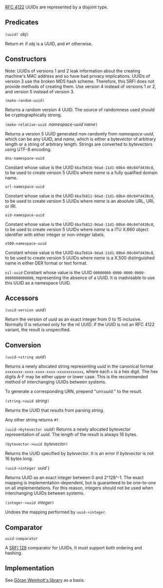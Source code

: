 [RFC 4122](https://tools.ietf.org/html/rfc4122) UUIDs are represented by a disjoint type.

## Predicates

`(uuid? `*obj*`)`

Return `#t` if *obj* is a UUID, and `#f` otherwise.

## Constructors

Note:  UUIDs of versions 1 and 2 leak information about the creating machine's MAC address
and so have bad privacy implications.  UUIDs of version 3 use the broken MD5 hash scheme.
Therefore, this SRFI does not provide methods of creating them.
Use version 4 instead of versions 1 or 2, and version 5 instead of version 3.

`(make-random-uuid)`

Returns a random version 4 UUID.
The source of randomness used should be cryptographically strong.

`(make-relative-uuid `*namespace-uuid name*`)`

Returns a version 5 UUID generated non-randomly from *namespace-uuid*,
which can be any UUID, and *name*, which is either a bytevector of
arbitrary length or a string of arbitrary length.  Strings are converted
to bytevectors using UTF-8 encoding.

`dns-namespace-uuid`

Constant whose value is the UUID `6ba7b810-9dad-11d1-80b4-00c04fd430c8`,
to be used to create version 5 UUIDs where *name* is a
fully qualified domain name.

`url-namespace-uuid`

Constant whose value is the UUID `6ba7b811-9dad-11d1-80b4-00c04fd430c8`,
to be used to create version 5 UUIDs where *name* is an
absolute URL, URI, or IRI.

`oid-namespace-uuid`

Constant whose value is the UUID `6ba7b812-9dad-11d1-80b4-00c04fd430c8`,
to be used to create version 5 UUIDs where *name* is a
ITU X.660 object identifier with either integer or non-integer labels.

`x500-namespace-uuid`

Constant whose value is the UUID `6ba7b814-9dad-11d1-80b4-00c04fd430c8`,
to be used to create version 5 UUIDs where *name* is a
X.500 distinguished name in either DER format or text format.

`nil-uuid`
Constant whose value is the UUID `00000000-0000-0000-0000-0000000000000`,
representing the absence of a UUID.  It is inadvisable to use this UUID
as a namespace UUID.

## Accessors

`(uuid-version `*uuid*`)`

Return the version of *uuid* as an exact integer from 0 to 15 inclusive.
Normally 0 is returned only for the nil UUID.  If the UUID is not an
RFC 4122 variant, the result is unspecified.

## Conversion

`(uuid->string `*uuid*`)`

Returns a newly allocated string representing *uuid* in the canonical format
`xxxxxxxx-xxxx-xxxx-xxxx-xxxxxxxxxxxx`, where each `x` is a hex digit.
The hex digits A-F may be either upper or lower case.
This is the recommended method of interchanging UUIDs between systems.

To generate a corresponding URN, prepend "urn:uuid:" to the result.

`(string->uuid `*string*`)`

Returns the UUID that results from parsing *string*.

Any other string returns `#f`.

`(uuid->bytevector `*uuid*`)`
Returns a newly allocated bytevector representation of *uuid*.
The length of the result is always 16 bytes.

`(bytevector->uuid `*bytevector*`)`

Returns the UUID specified by *bytevector*.
It is an error if *bytevector* is not 16 bytes long.

`(uuid->integer `*uuid*`)

Returns UUID as an exact integer between 0 and 2^128^-1.
The exact mapping is implementation-dependent, but is
guaranteed to be one-to-one on all implementations.
For this reason, integers should not be used when
interchanging UUIDs between systems.

`(integer->uuid `*integer*`)`

Undoes the mapping performed by `uuid->integer`.

## Comparator

`uuid-comparator`

A [SRFI 128](http://srfi.schemers.org/srfi-128/srfi-128.html) comparator
for UUIDs.  It must support both ordering and hashing.

## Implementation

See [Gōran Weinholt's library](https://github.com/weinholt/uuid) as a basis.

